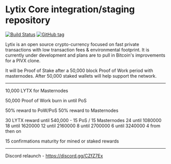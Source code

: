 Lytix Core integration/staging repository
=====================================

[![Build Status](https://travis-ci.org/LytixChain/lytix.png)](https://travis-ci.org/LytixChain/lytix) [![GitHub tag](https://img.shields.io/github/tag/LytixChain/lytix.svg)](https://github.com/lytixchain/lytix/tree/v1.1.4)

Lytix is an open source crypto-currency focused on fast private transactions with low transaction fees & environmental footprint.  It is currently under development and plans are to pull in Bitcoin's improvements for a PIVX clone.

It will be Proof of Stake after a 50,000 block Proof of Work period with masternodes. After 50,000 staked wallets will help support the network. 


------------------------

10,000 LYTX for Masternodes

50,000 Proof of Work burn in until PoS

50% reward to PoW/PoS 50% reward to Masternodes

30 LYTX reward until 540,000 - 15 PoS / 15 Masternodes
	24 until 1080000
	18 until 1620000
	12 until 2160000
	 8 until 2700000
	 6 until 3240000
	 4 from then on 

15 confirmations maturity for mined or staked rewards

-------------------------

Discord relaunch - https://discord.gg/CZfZ7Ex
